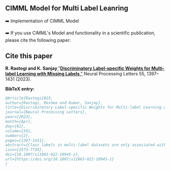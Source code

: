 ## CIMML Model for Multi Label Leanring
➡️ Implementation of CIMML Model

➡️ If you use CIMML's Model and functionality in a scientific publication, please cite the following paper:

## Cite this paper
**R. Rastogi and K. Sanjay**,"[**Discriminatory Label-specific Weights for Multi-label Learning with Missing Labels**."](https://link.springer.com/article/10.1007/s11063-022-10945-z) Neural Processing Letters 55, 1397–1431 (2023).

**BibTeX entry:**
```bibtex
﻿@Article{Rastogi2023,
author={Rastogi, Reshma and Kumar, Sanjay},
title={Discriminatory Label-specific Weights for Multi-label Learning with Missing Labels},
journal={Neural Processing Letters},
year={2023},
month={Apr},
day={01},
volume={55},
number={2},
pages={1397-1431},
abstract={Class labels in multi-label datasets are only associated with a very small fraction of the data instances leading to a class imbalance problem. There exist multi-label learning algorithms that handle the datasets' class imbalance issue by assigning favorable weights for positive labels to compensate for their scarce occurrence. The weight assignment assumes full label information and doesn't provision for the uncertainty introduced by unobserved or missing labels. Therefore, to deal with the class imbalance problem in multi-label learning with missing labels, we propose Class Imbalance aware Missing labels Multi-label Learning, CIMML. Our proposed method handles class imbalance issue by constructing a label weight matrix with weight estimation guided by how frequently a label is present, absent, and unobserved. Utilizing the class imbalance sensitive weights and auxiliary label correlations, we introduce a weighted squared loss function with discriminatory label weights which guides the missing label completion and learns the multi-label classifier efficiently. Extensive experiments on several benchmark datasets validate the effectiveness of proposed classifier against state-of-the-art multi-label learning approaches for missing labels underlining the significance of handling label imbalance for multi-label learning for missing labels.},
issn={1573-773X},
doi={10.1007/s11063-022-10945-z},
url={https://doi.org/10.1007/s11063-022-10945-z}
}
```
